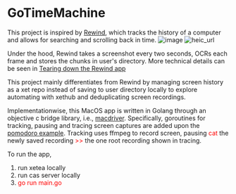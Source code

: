 # GoTimeMachine

This project is inspired by [Rewind](https://www.rewind.ai), which tracks the history of a computer and allows for searching and scrolling back in time.
![image](https://user-images.githubusercontent.com/22567795/224188926-04cec24e-b87b-4d2b-84d5-ed07dfb62b12.png)
![heic_url](https://filesamples.com/samples/image/heic/sample1.heic)

Under the hood, Rewind takes a screenshot every two seconds, OCRs each frame and stores the chunks in user's directory. 
More technical details can be seen in [Tearing down the Rewind app](https://kevinchen.co/blog/rewind-ai-app-teardown/)

This project mainly differentiates from Rewind by managing screen history as a xet repo instead of saving to user directory locally to explore automating with xethub and deduplicating screen recordings.

Implementationwise, this MacOS app is written in Golang through an objective c bridge library, i.e., [macdriver](https://github.com/progrium/macdriver). 
Specifically, goroutines for tracking, pausing and tracing screen captures are added upon the [pomodoro example](https://github.com/progrium/macdriver/tree/main/examples/pomodoro).
Tracking uses ffmpeg to record screen, pausing <font color="red"> cat </font> the newly saved recording <font color="red"> >> </font> the one root recording shown in tracing.

To run the app, 
1. run xetea locally
2. run cas server locally
3. <font color="red">go run main.go </font>
